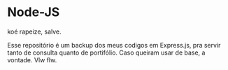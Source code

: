 # Node-JS
koé rapeize, salve.

Esse repositório é um backup dos meus codigos em Express.js, pra servir tanto de consulta quanto de portifólio.
Caso queiram usar de base, a vontade. Vlw flw.
